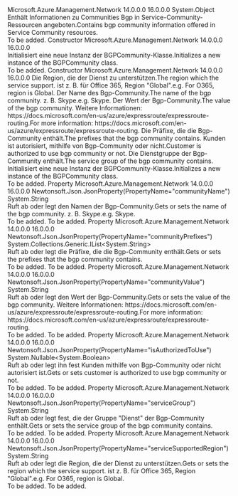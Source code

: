 <Type Name="BGPCommunity" FullName="Microsoft.Azure.Management.Network.Models.BGPCommunity">
  <TypeSignature Language="C#" Value="public class BGPCommunity" />
  <TypeSignature Language="ILAsm" Value=".class public auto ansi beforefieldinit BGPCommunity extends System.Object" />
  <TypeSignature Language="DocId" Value="T:Microsoft.Azure.Management.Network.Models.BGPCommunity" />
  <TypeSignature Language="VB.NET" Value="Public Class BGPCommunity" />
  <TypeSignature Language="F#" Value="type BGPCommunity = class" />
  <AssemblyInfo>
    <AssemblyName>Microsoft.Azure.Management.Network</AssemblyName>
    <AssemblyVersion>14.0.0.0</AssemblyVersion>
    <AssemblyVersion>16.0.0.0</AssemblyVersion>
  </AssemblyInfo>
  <Base>
    <BaseTypeName>System.Object</BaseTypeName>
  </Base>
  <Interfaces />
  <Docs>
    <summary>
            <span data-ttu-id="ed8ba-101">Enthält Informationen zu Communities Bgp in Service-Community-Ressourcen angeboten.</span><span class="sxs-lookup"><span data-stu-id="ed8ba-101">Contains bgp community information offered in Service Community resources.</span></span>
            </summary>
    <remarks>To be added.</remarks>
  </Docs>
  <Members>
    <Member MemberName=".ctor">
      <MemberSignature Language="C#" Value="public BGPCommunity ();" />
      <MemberSignature Language="ILAsm" Value=".method public hidebysig specialname rtspecialname instance void .ctor() cil managed" />
      <MemberSignature Language="DocId" Value="M:Microsoft.Azure.Management.Network.Models.BGPCommunity.#ctor" />
      <MemberSignature Language="VB.NET" Value="Public Sub New ()" />
      <MemberType>Constructor</MemberType>
      <AssemblyInfo>
        <AssemblyName>Microsoft.Azure.Management.Network</AssemblyName>
        <AssemblyVersion>14.0.0.0</AssemblyVersion>
        <AssemblyVersion>16.0.0.0</AssemblyVersion>
      </AssemblyInfo>
      <Parameters />
      <Docs>
        <summary>
            <span data-ttu-id="ed8ba-102">Initialisiert eine neue Instanz der BGPCommunity-Klasse.</span><span class="sxs-lookup"><span data-stu-id="ed8ba-102">Initializes a new instance of the BGPCommunity class.</span></span>
            </summary>
        <remarks>To be added.</remarks>
      </Docs>
    </Member>
    <Member MemberName=".ctor">
      <MemberSignature Language="C#" Value="public BGPCommunity (string serviceSupportedRegion = null, string communityName = null, string communityValue = null, System.Collections.Generic.IList&lt;string&gt; communityPrefixes = null, Nullable&lt;bool&gt; isAuthorizedToUse = null, string serviceGroup = null);" />
      <MemberSignature Language="ILAsm" Value=".method public hidebysig specialname rtspecialname instance void .ctor(string serviceSupportedRegion, string communityName, string communityValue, class System.Collections.Generic.IList`1&lt;string&gt; communityPrefixes, valuetype System.Nullable`1&lt;bool&gt; isAuthorizedToUse, string serviceGroup) cil managed" />
      <MemberSignature Language="DocId" Value="M:Microsoft.Azure.Management.Network.Models.BGPCommunity.#ctor(System.String,System.String,System.String,System.Collections.Generic.IList{System.String},System.Nullable{System.Boolean},System.String)" />
      <MemberSignature Language="VB.NET" Value="Public Sub New (Optional serviceSupportedRegion As String = null, Optional communityName As String = null, Optional communityValue As String = null, Optional communityPrefixes As IList(Of String) = null, Optional isAuthorizedToUse As Nullable(Of Boolean) = null, Optional serviceGroup As String = null)" />
      <MemberSignature Language="F#" Value="new Microsoft.Azure.Management.Network.Models.BGPCommunity : string * string * string * System.Collections.Generic.IList&lt;string&gt; * Nullable&lt;bool&gt; * string -&gt; Microsoft.Azure.Management.Network.Models.BGPCommunity" Usage="new Microsoft.Azure.Management.Network.Models.BGPCommunity (serviceSupportedRegion, communityName, communityValue, communityPrefixes, isAuthorizedToUse, serviceGroup)" />
      <MemberType>Constructor</MemberType>
      <AssemblyInfo>
        <AssemblyName>Microsoft.Azure.Management.Network</AssemblyName>
        <AssemblyVersion>14.0.0.0</AssemblyVersion>
        <AssemblyVersion>16.0.0.0</AssemblyVersion>
      </AssemblyInfo>
      <Parameters>
        <Parameter Name="serviceSupportedRegion" Type="System.String" />
        <Parameter Name="communityName" Type="System.String" />
        <Parameter Name="communityValue" Type="System.String" />
        <Parameter Name="communityPrefixes" Type="System.Collections.Generic.IList&lt;System.String&gt;" />
        <Parameter Name="isAuthorizedToUse" Type="System.Nullable&lt;System.Boolean&gt;" />
        <Parameter Name="serviceGroup" Type="System.String" />
      </Parameters>
      <Docs>
        <param name="serviceSupportedRegion"><span data-ttu-id="ed8ba-103">Die Region, die der Dienst zu unterstützen.</span><span class="sxs-lookup"><span data-stu-id="ed8ba-103">The region which the service support.</span></span> <span data-ttu-id="ed8ba-104">ist z. B. für Office 365, Region "Global".</span><span class="sxs-lookup"><span data-stu-id="ed8ba-104">e.g. For O365, region is Global.</span></span></param>
        <param name="communityName"><span data-ttu-id="ed8ba-105">Der Name des Bgp-Community.</span><span class="sxs-lookup"><span data-stu-id="ed8ba-105">The name of the bgp community.</span></span> <span data-ttu-id="ed8ba-106">z. B. Skype.</span><span class="sxs-lookup"><span data-stu-id="ed8ba-106">e.g. Skype.</span></span></param>
        <param name="communityValue"><span data-ttu-id="ed8ba-107">Der Wert der Bgp-Community.</span><span class="sxs-lookup"><span data-stu-id="ed8ba-107">The value of the bgp community.</span></span> <span data-ttu-id="ed8ba-108">Weitere Informationen: https://docs.microsoft.com/en-us/azure/expressroute/expressroute-routing.</span><span class="sxs-lookup"><span data-stu-id="ed8ba-108">For more information: https://docs.microsoft.com/en-us/azure/expressroute/expressroute-routing.</span></span></param>
        <param name="communityPrefixes"><span data-ttu-id="ed8ba-109">Die Präfixe, die die Bgp-Community enthält.</span><span class="sxs-lookup"><span data-stu-id="ed8ba-109">The prefixes that the bgp community contains.</span></span></param>
        <param name="isAuthorizedToUse"><span data-ttu-id="ed8ba-110">Kunden ist autorisiert, mithilfe von Bgp-Community oder nicht.</span><span class="sxs-lookup"><span data-stu-id="ed8ba-110">Customer is authorized to use bgp community or not.</span></span></param>
        <param name="serviceGroup"><span data-ttu-id="ed8ba-111">Die Dienstgruppe der Bgp-Community enthält.</span><span class="sxs-lookup"><span data-stu-id="ed8ba-111">The service group of the bgp community contains.</span></span></param>
        <summary>
            <span data-ttu-id="ed8ba-112">Initialisiert eine neue Instanz der BGPCommunity-Klasse.</span><span class="sxs-lookup"><span data-stu-id="ed8ba-112">Initializes a new instance of the BGPCommunity class.</span></span>
            </summary>
        <remarks>To be added.</remarks>
      </Docs>
    </Member>
    <Member MemberName="CommunityName">
      <MemberSignature Language="C#" Value="public string CommunityName { get; set; }" />
      <MemberSignature Language="ILAsm" Value=".property instance string CommunityName" />
      <MemberSignature Language="DocId" Value="P:Microsoft.Azure.Management.Network.Models.BGPCommunity.CommunityName" />
      <MemberSignature Language="VB.NET" Value="Public Property CommunityName As String" />
      <MemberSignature Language="F#" Value="member this.CommunityName : string with get, set" Usage="Microsoft.Azure.Management.Network.Models.BGPCommunity.CommunityName" />
      <MemberType>Property</MemberType>
      <AssemblyInfo>
        <AssemblyName>Microsoft.Azure.Management.Network</AssemblyName>
        <AssemblyVersion>14.0.0.0</AssemblyVersion>
        <AssemblyVersion>16.0.0.0</AssemblyVersion>
      </AssemblyInfo>
      <Attributes>
        <Attribute>
          <AttributeName>Newtonsoft.Json.JsonProperty(PropertyName="communityName")</AttributeName>
        </Attribute>
      </Attributes>
      <ReturnValue>
        <ReturnType>System.String</ReturnType>
      </ReturnValue>
      <Docs>
        <summary>
            <span data-ttu-id="ed8ba-113">Ruft ab oder legt den Namen der Bgp-Community.</span><span class="sxs-lookup"><span data-stu-id="ed8ba-113">Gets or sets the name of the bgp community.</span></span> <span data-ttu-id="ed8ba-114">z. B. Skype.</span><span class="sxs-lookup"><span data-stu-id="ed8ba-114">e.g. Skype.</span></span>
            </summary>
        <value>To be added.</value>
        <remarks>To be added.</remarks>
      </Docs>
    </Member>
    <Member MemberName="CommunityPrefixes">
      <MemberSignature Language="C#" Value="public System.Collections.Generic.IList&lt;string&gt; CommunityPrefixes { get; set; }" />
      <MemberSignature Language="ILAsm" Value=".property instance class System.Collections.Generic.IList`1&lt;string&gt; CommunityPrefixes" />
      <MemberSignature Language="DocId" Value="P:Microsoft.Azure.Management.Network.Models.BGPCommunity.CommunityPrefixes" />
      <MemberSignature Language="VB.NET" Value="Public Property CommunityPrefixes As IList(Of String)" />
      <MemberSignature Language="F#" Value="member this.CommunityPrefixes : System.Collections.Generic.IList&lt;string&gt; with get, set" Usage="Microsoft.Azure.Management.Network.Models.BGPCommunity.CommunityPrefixes" />
      <MemberType>Property</MemberType>
      <AssemblyInfo>
        <AssemblyName>Microsoft.Azure.Management.Network</AssemblyName>
        <AssemblyVersion>14.0.0.0</AssemblyVersion>
        <AssemblyVersion>16.0.0.0</AssemblyVersion>
      </AssemblyInfo>
      <Attributes>
        <Attribute>
          <AttributeName>Newtonsoft.Json.JsonProperty(PropertyName="communityPrefixes")</AttributeName>
        </Attribute>
      </Attributes>
      <ReturnValue>
        <ReturnType>System.Collections.Generic.IList&lt;System.String&gt;</ReturnType>
      </ReturnValue>
      <Docs>
        <summary>
            <span data-ttu-id="ed8ba-115">Ruft ab oder legt die Präfixe, die die Bgp-Community enthält.</span><span class="sxs-lookup"><span data-stu-id="ed8ba-115">Gets or sets the prefixes that the bgp community contains.</span></span>
            </summary>
        <value>To be added.</value>
        <remarks>To be added.</remarks>
      </Docs>
    </Member>
    <Member MemberName="CommunityValue">
      <MemberSignature Language="C#" Value="public string CommunityValue { get; set; }" />
      <MemberSignature Language="ILAsm" Value=".property instance string CommunityValue" />
      <MemberSignature Language="DocId" Value="P:Microsoft.Azure.Management.Network.Models.BGPCommunity.CommunityValue" />
      <MemberSignature Language="VB.NET" Value="Public Property CommunityValue As String" />
      <MemberSignature Language="F#" Value="member this.CommunityValue : string with get, set" Usage="Microsoft.Azure.Management.Network.Models.BGPCommunity.CommunityValue" />
      <MemberType>Property</MemberType>
      <AssemblyInfo>
        <AssemblyName>Microsoft.Azure.Management.Network</AssemblyName>
        <AssemblyVersion>14.0.0.0</AssemblyVersion>
        <AssemblyVersion>16.0.0.0</AssemblyVersion>
      </AssemblyInfo>
      <Attributes>
        <Attribute>
          <AttributeName>Newtonsoft.Json.JsonProperty(PropertyName="communityValue")</AttributeName>
        </Attribute>
      </Attributes>
      <ReturnValue>
        <ReturnType>System.String</ReturnType>
      </ReturnValue>
      <Docs>
        <summary>
            <span data-ttu-id="ed8ba-116">Ruft ab oder legt den Wert der Bgp-Community.</span><span class="sxs-lookup"><span data-stu-id="ed8ba-116">Gets or sets the value of the bgp community.</span></span> <span data-ttu-id="ed8ba-117">Weitere Informationen: https://docs.microsoft.com/en-us/azure/expressroute/expressroute-routing.</span><span class="sxs-lookup"><span data-stu-id="ed8ba-117">For more information: https://docs.microsoft.com/en-us/azure/expressroute/expressroute-routing.</span></span>
            </summary>
        <value>To be added.</value>
        <remarks>To be added.</remarks>
      </Docs>
    </Member>
    <Member MemberName="IsAuthorizedToUse">
      <MemberSignature Language="C#" Value="public Nullable&lt;bool&gt; IsAuthorizedToUse { get; set; }" />
      <MemberSignature Language="ILAsm" Value=".property instance valuetype System.Nullable`1&lt;bool&gt; IsAuthorizedToUse" />
      <MemberSignature Language="DocId" Value="P:Microsoft.Azure.Management.Network.Models.BGPCommunity.IsAuthorizedToUse" />
      <MemberSignature Language="VB.NET" Value="Public Property IsAuthorizedToUse As Nullable(Of Boolean)" />
      <MemberSignature Language="F#" Value="member this.IsAuthorizedToUse : Nullable&lt;bool&gt; with get, set" Usage="Microsoft.Azure.Management.Network.Models.BGPCommunity.IsAuthorizedToUse" />
      <MemberType>Property</MemberType>
      <AssemblyInfo>
        <AssemblyName>Microsoft.Azure.Management.Network</AssemblyName>
        <AssemblyVersion>14.0.0.0</AssemblyVersion>
        <AssemblyVersion>16.0.0.0</AssemblyVersion>
      </AssemblyInfo>
      <Attributes>
        <Attribute>
          <AttributeName>Newtonsoft.Json.JsonProperty(PropertyName="isAuthorizedToUse")</AttributeName>
        </Attribute>
      </Attributes>
      <ReturnValue>
        <ReturnType>System.Nullable&lt;System.Boolean&gt;</ReturnType>
      </ReturnValue>
      <Docs>
        <summary>
            <span data-ttu-id="ed8ba-118">Ruft ab oder legt ihn fest Kunden mithilfe von Bgp-Community oder nicht autorisiert ist.</span><span class="sxs-lookup"><span data-stu-id="ed8ba-118">Gets or sets customer is authorized to use bgp community or not.</span></span>
            </summary>
        <value>To be added.</value>
        <remarks>To be added.</remarks>
      </Docs>
    </Member>
    <Member MemberName="ServiceGroup">
      <MemberSignature Language="C#" Value="public string ServiceGroup { get; set; }" />
      <MemberSignature Language="ILAsm" Value=".property instance string ServiceGroup" />
      <MemberSignature Language="DocId" Value="P:Microsoft.Azure.Management.Network.Models.BGPCommunity.ServiceGroup" />
      <MemberSignature Language="VB.NET" Value="Public Property ServiceGroup As String" />
      <MemberSignature Language="F#" Value="member this.ServiceGroup : string with get, set" Usage="Microsoft.Azure.Management.Network.Models.BGPCommunity.ServiceGroup" />
      <MemberType>Property</MemberType>
      <AssemblyInfo>
        <AssemblyName>Microsoft.Azure.Management.Network</AssemblyName>
        <AssemblyVersion>14.0.0.0</AssemblyVersion>
        <AssemblyVersion>16.0.0.0</AssemblyVersion>
      </AssemblyInfo>
      <Attributes>
        <Attribute>
          <AttributeName>Newtonsoft.Json.JsonProperty(PropertyName="serviceGroup")</AttributeName>
        </Attribute>
      </Attributes>
      <ReturnValue>
        <ReturnType>System.String</ReturnType>
      </ReturnValue>
      <Docs>
        <summary>
            <span data-ttu-id="ed8ba-119">Ruft ab oder legt fest, die der Gruppe "Dienst" der Bgp-Community enthält.</span><span class="sxs-lookup"><span data-stu-id="ed8ba-119">Gets or sets the service group of the bgp community contains.</span></span>
            </summary>
        <value>To be added.</value>
        <remarks>To be added.</remarks>
      </Docs>
    </Member>
    <Member MemberName="ServiceSupportedRegion">
      <MemberSignature Language="C#" Value="public string ServiceSupportedRegion { get; set; }" />
      <MemberSignature Language="ILAsm" Value=".property instance string ServiceSupportedRegion" />
      <MemberSignature Language="DocId" Value="P:Microsoft.Azure.Management.Network.Models.BGPCommunity.ServiceSupportedRegion" />
      <MemberSignature Language="VB.NET" Value="Public Property ServiceSupportedRegion As String" />
      <MemberSignature Language="F#" Value="member this.ServiceSupportedRegion : string with get, set" Usage="Microsoft.Azure.Management.Network.Models.BGPCommunity.ServiceSupportedRegion" />
      <MemberType>Property</MemberType>
      <AssemblyInfo>
        <AssemblyName>Microsoft.Azure.Management.Network</AssemblyName>
        <AssemblyVersion>14.0.0.0</AssemblyVersion>
        <AssemblyVersion>16.0.0.0</AssemblyVersion>
      </AssemblyInfo>
      <Attributes>
        <Attribute>
          <AttributeName>Newtonsoft.Json.JsonProperty(PropertyName="serviceSupportedRegion")</AttributeName>
        </Attribute>
      </Attributes>
      <ReturnValue>
        <ReturnType>System.String</ReturnType>
      </ReturnValue>
      <Docs>
        <summary>
            <span data-ttu-id="ed8ba-120">Ruft ab oder legt die Region, die der Dienst zu unterstützen.</span><span class="sxs-lookup"><span data-stu-id="ed8ba-120">Gets or sets the region which the service support.</span></span> <span data-ttu-id="ed8ba-121">ist z. B. für Office 365, Region "Global".</span><span class="sxs-lookup"><span data-stu-id="ed8ba-121">e.g. For O365, region is Global.</span></span>
            </summary>
        <value>To be added.</value>
        <remarks>To be added.</remarks>
      </Docs>
    </Member>
  </Members>
</Type>
